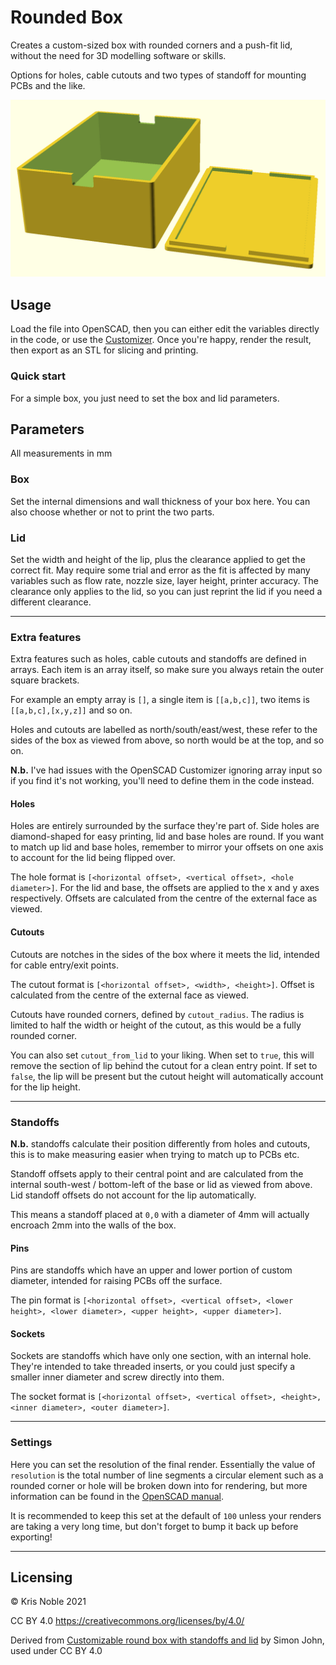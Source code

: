 # Rounded Box

Creates a custom-sized box with rounded corners and a push-fit lid, without the need for 3D modelling software or skills. 

Options for holes, cable cutouts and two types of standoff for mounting PCBs and the like.

<img src="https://github.com/krisnoble/Rounded-Box/blob/master/Rounded%20Box.png" width="800px" />

## Usage
Load the file into OpenSCAD, then you can either edit the variables directly in the code, or use the [Customizer](https://www.dr-lex.be/3d-printing/customizer.html). Once you're happy, render the result, then export as an STL for slicing and printing.

### Quick start
For a simple box, you just need to set the box and lid parameters. 

## Parameters
All measurements in mm

### Box
Set the internal dimensions and wall thickness of your box here. You can also choose whether or not to print the two parts.

### Lid
Set the width and height of the lip, plus the clearance applied to get the correct fit. May require some trial and error as the fit is affected by many variables such as flow rate, nozzle size, layer height, printer accuracy. The clearance only applies to the lid, so you can just reprint the lid if you need a different clearance.

---

### Extra features
Extra features such as holes, cable cutouts and standoffs are defined in arrays. Each item is an array itself, so make sure you always retain the outer square brackets.

For example an empty array is `[]`, a single item is `[[a,b,c]]`, two items is `[[a,b,c],[x,y,z]]` and so on.

Holes and cutouts are labelled as north/south/east/west, these refer to the sides of the box as viewed from above, so north would be at the top, and so on.

__N.b.__ I've had issues with the OpenSCAD Customizer ignoring array input so if you find it's not working, you'll need to define them in the code instead.

#### Holes
Holes are entirely surrounded by the surface they're part of. Side holes are diamond-shaped for easy printing, lid and base holes are round. If you want to match up lid and base holes, remember to mirror your offsets on one axis to account for the lid being flipped over.

The hole format is `[<horizontal offset>, <vertical offset>, <hole diameter>]`. For the lid and base, the offsets are applied to the x and y axes respectively. Offsets are calculated from the centre of the external face as viewed.

#### Cutouts
Cutouts are notches in the sides of the box where it meets the lid, intended for cable entry/exit points. 

The cutout format is `[<horizontal offset>, <width>, <height>]`. Offset is calculated from the centre of the external face as viewed.

Cutouts have rounded corners, defined by `cutout_radius`. The radius is limited to half the width or height of the cutout, as this would be a fully rounded corner.

You can also set `cutout_from_lid` to your liking. When set to `true`, this will remove the section of lip behind the cutout for a clean entry point. If set to `false`, the lip will be present but the cutout height will automatically account for the lip height.

---

### Standoffs
__N.b.__ standoffs calculate their position differently from holes and cutouts, this is to make measuring easier when trying to match up to PCBs etc.

Standoff offsets apply to their central point and are calculated from the internal south-west / bottom-left of the base or lid as viewed from above. Lid standoff offsets do not account for the lip automatically.

This means a standoff placed at `0,0` with a diameter of 4mm will actually encroach 2mm into the walls of the box.

#### Pins
Pins are standoffs which have an upper and lower portion of custom diameter, intended for raising PCBs off the surface.

The pin format is `[<horizontal offset>, <vertical offset>, <lower height>, <lower diameter>, <upper height>, <upper diameter>]`. 

#### Sockets
Sockets are standoffs which have only one section, with an internal hole. They're intended to take threaded inserts, or you could just specify a smaller inner diameter and screw directly into them.

The socket format is `[<horizontal offset>, <vertical offset>, <height>, <inner diameter>, <outer diameter>]`.

---

### Settings
Here you can set the resolution of the final render. Essentially the value of `resolution` is the total number of line segments a circular element such as a rounded corner or hole will be broken down into for rendering, but more information can be found in the [OpenSCAD manual](https://en.wikibooks.org/wiki/OpenSCAD_User_Manual/Other_Language_Features#.24fa.2C_.24fs_and_.24fn). 

It is recommended to keep this set at the default of `100` unless your renders are taking a very long time, but don't forget to bump it back up before exporting!

---

## Licensing
© Kris Noble 2021

CC BY 4.0 https://creativecommons.org/licenses/by/4.0/

Derived from [Customizable round box with standoffs and lid](https://www.thingiverse.com/thing:1746190) by Simon John, used under CC BY 4.0
